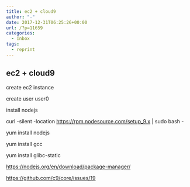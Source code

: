 ```yaml
---
title: ec2 + cloud9
author: "-"
date: 2017-12-31T06:25:26+00:00
url: /?p=11659
categories:
  - Inbox
tags:
  - reprint
---
```

## ec2 + cloud9
create ec2 instance
  
create user user0

install nodejs
  
curl -silent -location https://rpm.nodesource.com/setup_9.x | sudo bash -
  
yum install nodejs

yum install gcc

yum install glibc-static

https://nodejs.org/en/download/package-manager/
  
https://github.com/c9/core/issues/19